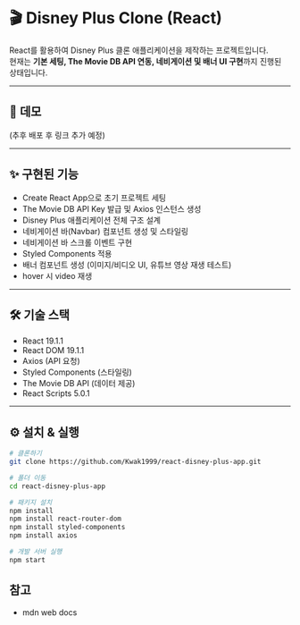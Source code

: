 # 🎬 Disney Plus Clone (React)

React를 활용하여 Disney Plus 클론 애플리케이션을 제작하는 프로젝트입니다.  
현재는 **기본 세팅, The Movie DB API 연동, 네비게이션 및 배너 UI 구현**까지 진행된 상태입니다.  

---

## 🚀 데모
(추후 배포 후 링크 추가 예정)

---

## ✨ 구현된 기능
- Create React App으로 초기 프로젝트 세팅
- The Movie DB API Key 발급 및 Axios 인스턴스 생성
- Disney Plus 애플리케이션 전체 구조 설계
- 네비게이션 바(Navbar) 컴포넌트 생성 및 스타일링
- 네비게이션 바 스크롤 이벤트 구현
- Styled Components 적용
- 배너 컴포넌트 생성 (이미지/비디오 UI, 유튜브 영상 재생 테스트)
- hover 시 video 재생

---
## 🛠 기술 스택

- React 19.1.1
- React DOM 19.1.1
- Axios (API 요청)
- Styled Components (스타일링)
- The Movie DB API (데이터 제공)
- React Scripts 5.0.1

---

## ⚙️ 설치 & 실행

```bash
# 클론하기
git clone https://github.com/Kwak1999/react-disney-plus-app.git

# 폴더 이동
cd react-disney-plus-app

# 패키지 설치
npm install
npm install react-router-dom
npm install styled-components
npm install axios

# 개발 서버 실행
npm start
```
## 참고
- mdn web docs